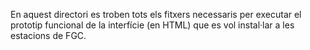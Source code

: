 En aquest directori es troben tots els fitxers necessaris per executar el prototip funcional de la interfície (en HTML) que es vol instal·lar a les estacions de FGC.
